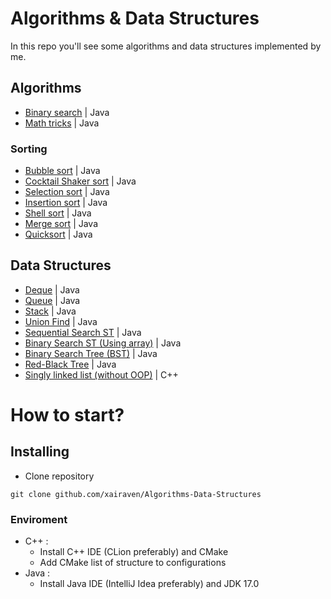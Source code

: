 # Algorithms & Data Structures
In this repo you'll see some algorithms and data structures implemented by me.<br>

## Algorithms
- [Binary search](https://github.com/xairaven/Algorithms-Data-Structures/tree/main/Algorithms/Search/Binary-Search-Java) | Java
- [Math tricks](https://github.com/xairaven/Algorithms-Data-Structures/tree/main/Algorithms/Math/Math-Tricks) | Java
### Sorting
- [Bubble sort](https://github.com/xairaven/Algorithms-Data-Structures/blob/main/Algorithms/Sorting/src/BubbleSort.java) | Java
- [Cocktail Shaker sort](https://github.com/xairaven/Algorithms-Data-Structures/blob/main/Algorithms/Sorting/src/CocktailShakerSort.java) | Java
- [Selection sort](https://github.com/xairaven/Algorithms-Data-Structures/blob/main/Algorithms/Sorting/src/SelectionSort.java) | Java
- [Insertion sort](https://github.com/xairaven/Algorithms-Data-Structures/blob/main/Algorithms/Sorting/src/InsertionSort.java) | Java
- [Shell sort](https://github.com/xairaven/Algorithms-Data-Structures/blob/main/Algorithms/Sorting/src/ShellSort.java) | Java
- [Merge sort](https://github.com/xairaven/Algorithms-Data-Structures/blob/main/Algorithms/Sorting/src/MergeSort.java) | Java
- [Quicksort](https://github.com/xairaven/Algorithms-Data-Structures/blob/main/Algorithms/Sorting/src/Quicksort.java) | Java

## Data Structures
- [Deque](https://github.com/xairaven/Algorithms-Data-Structures/tree/main/Data%20structures/Deque-Java) | Java
- [Queue](https://github.com/xairaven/Algorithms-Data-Structures/tree/main/Data%20structures/Queue-Java) | Java
- [Stack](https://github.com/xairaven/Algorithms-Data-Structures/tree/main/Data%20structures/Stack-Java) | Java
- [Union Find](https://github.com/xairaven/Algorithms-Data-Structures/tree/main/Data%20structures/Union-Find-Java/src/UnionFind) | Java
- [Sequential Search ST](https://github.com/xairaven/Algorithms-Data-Structures/blob/main/Data%20structures/Symbol-Tables-Java/src/com/structures/SequentialSearchST.java) | Java
- [Binary Search ST (Using array)](https://github.com/xairaven/Algorithms-Data-Structures/blob/main/Data%20structures/Symbol-Tables-Java/src/com/structures/BinarySearchST.java) | Java
- [Binary Search Tree (BST)](https://github.com/xairaven/Algorithms-Data-Structures/blob/main/Data%20structures/Symbol-Tables-Java/src/com/structures/BinarySearchTree.java) | Java
- [Red-Black Tree](https://github.com/xairaven/Algorithms-Data-Structures/blob/main/Data%20structures/Symbol-Tables-Java/src/com/structures/RedBlackBST.java) | Java
- [Singly linked list (without OOP)](https://github.com/xairaven/Algorithms-Data-Structures/tree/main/Data%20structures/Singly-Linked-List-CPP) | C++

# How to start?
## Installing
- Clone repository
```
git clone github.com/xairaven/Algorithms-Data-Structures
```
### Enviroment
- C++ :
  - Install C++ IDE (CLion preferably) and CMake
  - Add CMake list of structure to configurations
- Java :
  - Install Java IDE (IntelliJ Idea preferably) and JDK 17.0
